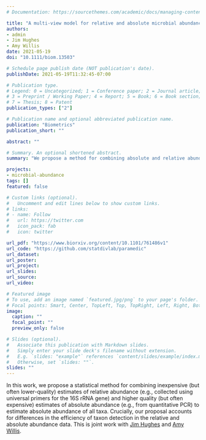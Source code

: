 ```yaml
---
# Documentation: https://sourcethemes.com/academic/docs/managing-content/

title: "A multi-view model for relative and absolute microbial abundances"
authors:
- admin
- Jim Hughes
- Amy Willis
date: 2021-05-19
doi: "10.1111/biom.13503"

# Schedule page publish date (NOT publication's date).
publishDate: 2021-05-19T11:32:45-07:00

# Publication type.
# Legend: 0 = Uncategorized; 1 = Conference paper; 2 = Journal article;
# 3 = Preprint / Working Paper; 4 = Report; 5 = Book; 6 = Book section;
# 7 = Thesis; 8 = Patent
publication_types: ["2"]

# Publication name and optional abbreviated publication name.
publication: "Biometrics"
publication_short: ""

abstract: ""

# Summary. An optional shortened abstract.
summary: "We propose a method for combining absolute and relative abundance measurements to do inference on the true absolute abundance."

projects:
- microbial-abundance
tags: []
featured: false

# Custom links (optional).
#   Uncomment and edit lines below to show custom links.
# links:
# - name: Follow
#   url: https://twitter.com
#   icon_pack: fab
#   icon: twitter

url_pdf: "https://www.biorxiv.org/content/10.1101/761486v1"
url_code: "https://github.com/statdivlab/paramedic"
url_dataset:
url_poster:
url_project:
url_slides:
url_source:
url_video:

# Featured image
# To use, add an image named `featured.jpg/png` to your page's folder.
# Focal points: Smart, Center, TopLeft, Top, TopRight, Left, Right, BottomLeft, Bottom, BottomRight.
image:
  caption: ""
  focal_point: ""
  preview_only: false

# Slides (optional).
#   Associate this publication with Markdown slides.
#   Simply enter your slide deck's filename without extension.
#   E.g. `slides: "example"` references `content/slides/example/index.md`.
#   Otherwise, set `slides: ""`.
slides: ""
---
```


In this work, we propose a statistical method for combining inexpensive
(but often lower-quality) estimates of relative abundance (e.g.,
collected using universal primers for the 16S rRNA gene) and higher
quality (but often expensive) estimates of absolute abundance (e.g.,
from quantitative PCR) to estimate absolute abundance of all taxa.
Crucially, our proposal accounts for differences in the efficiency of
taxon detection in the relative and absolute abundance data. This is
joint work with [Jim Hughes](http://faculty.washington.edu/jphughes/)
and [Amy Willis](http://statisticaldiversitylab.com/team/amy-willis).
